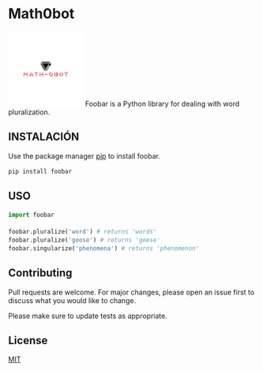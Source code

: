 # Math0bot

![Math0bot](logo_size.jpg?raw=true "Logo")
Foobar is a Python library for dealing with word pluralization.

## INSTALACIÓN

Use the package manager [pip](https://pip.pypa.io/en/stable/) to install foobar.

```bash
pip install foobar
```

## USO

```python
import foobar

foobar.pluralize('word') # returns 'words'
foobar.pluralize('goose') # returns 'geese'
foobar.singularize('phenomena') # returns 'phenomenon'
```

## Contributing

Pull requests are welcome. For major changes, please open an issue first to discuss what you would like to change.

Please make sure to update tests as appropriate.

## License

[MIT](https://choosealicense.com/licenses/mit/)
